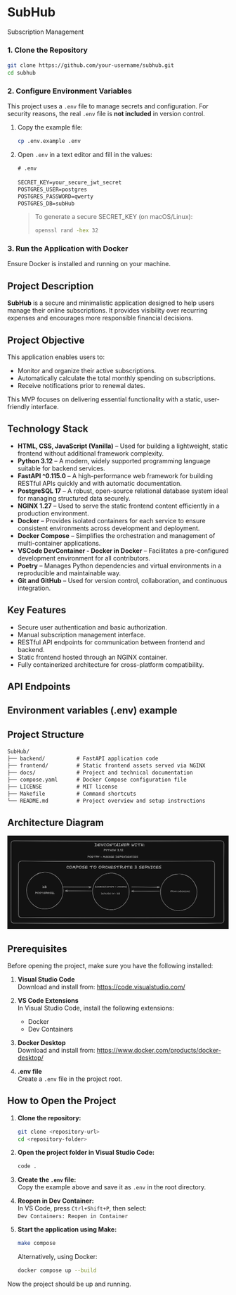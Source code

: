 # SubHub
Subscription Management

### 1. Clone the Repository

```bash
git clone https://github.com/your-username/subhub.git
cd subhub
```

### 2. Configure Environment Variables

This project uses a `.env` file to manage secrets and configuration. For security reasons, the real `.env` file is **not included** in version control.

1. Copy the example file:

    ```bash
    cp .env.example .env
    ```

2. Open `.env` in a text editor and fill in the values:

    ```dotenv
    # .env

    SECRET_KEY=your_secure_jwt_secret
    POSTGRES_USER=postgres
    POSTGRES_PASSWORD=qwerty
    POSTGRES_DB=subHub
    ```

   > To generate a secure SECRET_KEY (on macOS/Linux):
   > ```bash
   > openssl rand -hex 32
   > ```

### 3. Run the Application with Docker

Ensure Docker is installed and running on your machine.


## Project Description

**SubHub** is a secure and minimalistic application designed to help users manage their online subscriptions. It provides visibility over recurring expenses and encourages more responsible financial decisions.

## Project Objective

This application enables users to:
- Monitor and organize their active subscriptions.
- Automatically calculate the total monthly spending on subscriptions.
- Receive notifications prior to renewal dates.

This MVP focuses on delivering essential functionality with a static, user-friendly interface.

## Technology Stack

- **HTML, CSS, JavaScript (Vanilla)** – Used for building a lightweight, static frontend without additional framework complexity.
- **Python 3.12** – A modern, widely supported programming language suitable for backend services.
- **FastAPI ^0.115.0** – A high-performance web framework for building RESTful APIs quickly and with automatic documentation.
- **PostgreSQL 17** – A robust, open-source relational database system ideal for managing structured data securely.
- **NGINX 1.27** – Used to serve the static frontend content efficiently in a production environment.
- **Docker** – Provides isolated containers for each service to ensure consistent environments across development and deployment.
- **Docker Compose** – Simplifies the orchestration and management of multi-container applications.
- **VSCode DevContainer - Docker in Docker** – Facilitates a pre-configured development environment for all contributors.
- **Poetry** – Manages Python dependencies and virtual environments in a reproducible and maintainable way.
- **Git and GitHub** – Used for version control, collaboration, and continuous integration.

## Key Features

- Secure user authentication and basic authorization.
- Manual subscription management interface.
- RESTful API endpoints for communication between frontend and backend.
- Static frontend hosted through an NGINX container.
- Fully containerized architecture for cross-platform compatibility.

## API Endpoints

## Environment variables (.env) example

## Project Structure
```
SubHub/
├── backend/          # FastAPI application code
├── frontend/         # Static frontend assets served via NGINX
├── docs/             # Project and technical documentation
├── compose.yaml      # Docker Compose configuration file
├── LICENSE           # MIT license
├── Makefile          # Command shortcuts
└── README.md         # Project overview and setup instructions
```

## Architecture Diagram

![Architecture diagram](docs\architecture-diagram.png)

## Prerequisites

Before opening the project, make sure you have the following installed:

1. **Visual Studio Code**  
   Download and install from: https://code.visualstudio.com/

2. **VS Code Extensions**  
   In Visual Studio Code, install the following extensions:
   - Docker
   - Dev Containers

3. **Docker Desktop**  
   Download and install from: https://www.docker.com/products/docker-desktop/

4. **.env file**  
   Create a `.env` file in the project root.

## How to Open the Project

1. **Clone the repository:**
   ```bash
   git clone <repository-url>
   cd <repository-folder>
   ```

2. **Open the project folder in Visual Studio Code:**
   ```bash
   code .
   ```
   
3. **Create the `.env` file:**  
   Copy the example above and save it as `.env` in the root directory.

4. **Reopen in Dev Container:**  
   In VS Code, press `Ctrl+Shift+P`, then select:  
   `Dev Containers: Reopen in Container`

5. **Start the application using Make:**
   ```bash
   make compose
   ```

   Alternatively, using Docker:
   ```bash
   docker compose up --build
   ```

Now the project should be up and running.
